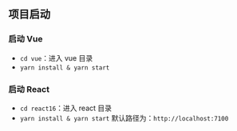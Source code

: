 ## 项目启动

### 启动 Vue

- `cd vue`：进入 vue 目录
- `yarn install & yarn start`

### 启动 React

- `cd react16`：进入 react 目录
- `yarn install & yarn start`
  默认路径为：`http://localhost:7100`
